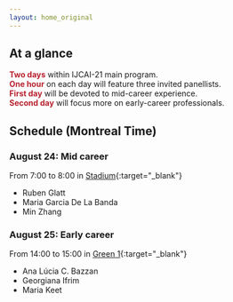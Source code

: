 ```yaml
---
layout: home_original
---
```


<style>
body {
text-align: justify}
</style>

## At a glance

<span style="color:#B8222E">**Two days**</span> within IJCAI-21 main program.\
<span style="color:#B8222E">**One hour**</span> on each day will feature three invited panellists.\
<span style="color:#B8222E">**First day**</span> will be devoted to mid-career experience.\
<span style="color:#B8222E">**Second day**</span> will focus more on early-career professionals.

## Schedule (Montreal Time)

### August 24: Mid career

<span class="text-nowrap"><i class="fa fa-clock-o fa-fw"></i> </span> From 7:00 to 8:00 in <span class="text-nowrap"><i class="fa fa-map-marker fa-fw"></i> </span> [Stadium](https://ijcai-21.org/venue/){:target="_blank"}
- Ruben Glatt
- Maria Garcia De La Banda
- Min Zhang

### August 25: Early career

<span class="text-nowrap"><i class="fa fa-clock-o fa-fw"></i> </span> From 14:00 to 15:00 in <span class="text-nowrap"><i class="fa fa-map-marker fa-fw"></i> </span> [Green 1](https://ijcai-21.org/venue/){:target="_blank"}
- Ana Lúcia C. Bazzan
- Georgiana Ifrim
- Maria Keet


